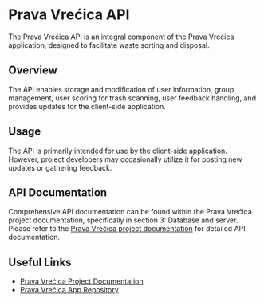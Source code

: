 # Prava Vrećica API

The Prava Vrećica API is an integral component of the Prava Vrećica application, designed to facilitate waste sorting and disposal.

## Overview

The API enables storage and modification of user information, group management, user scoring for trash scanning, user feedback handling, and provides updates for the client-side application.

## Usage

The API is primarily intended for use by the client-side application. However, project developers may occasionally utilize it for posting new updates or gathering feedback.

## API Documentation

Comprehensive API documentation can be found within the Prava Vrećica project documentation, specifically in section 3: Database and server. Please refer to the [Prava Vrećica project documentation](link-to-project-documentation) for detailed API documentation.

## Useful Links

- [Prava Vrećica Project Documentation](link-to-project-documentation)
- [Prava Vrećica App Repository](link-to-app-repository)
